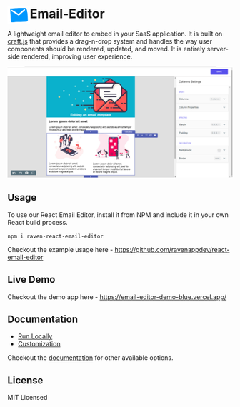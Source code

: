 # <img src="app/public/email_logo.png" align="left" width=50 height=40>Email-Editor

A lightweight email editor to embed in your SaaS application. It is built on [craft.js](https://craft.js.org/) that provides a drag-n-drop system and handles the way user components should be rendered, updated, and moved. It is entirely server-side rendered, improving user experience.

![Optional Text](app/public/email_template.png)

## Usage

To use our React Email Editor, install it from NPM and include it in your own React build process.

```
npm i raven-react-email-editor
```

Checkout the example usage here - https://github.com/ravenappdev/react-email-editor

## Live Demo

Checkout the demo app here - https://email-editor-demo-blue.vercel.app/

## Documentation

- [Run Locally](https://sriyansh.gitbook.io/email-editor/get-started/run-locally)
- [Customization](https://sriyansh.gitbook.io/email-editor/customization)

Checkout the [documentation](https://sriyansh.gitbook.io/email-editor/) for other available options.

## License

MIT Licensed
